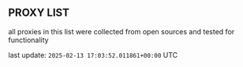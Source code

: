 ## PROXY LIST

all proxies in this list were collected from open sources and tested for functionality

last update: `2025-02-13 17:03:52.011861+00:00` UTC